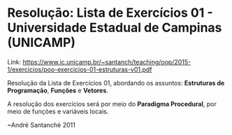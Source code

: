 # Resolução: Lista de Exercícios 01 - Universidade Estadual de Campinas (UNICAMP)

Link: https://www.ic.unicamp.br/~santanch/teaching/oop/2015-1/exercicios/poo-exercicios-01-estruturas-v01.pdf

Resolução da Lista de Exercícios 01, abordando os assuntos: **Estruturas de Programação**, **Funções** e **Vetores**.

A resolução dos exercícios será por meio do **Paradigma Procedural**, por meio de funções e variáveis locais.

~André Santanchè 2011
